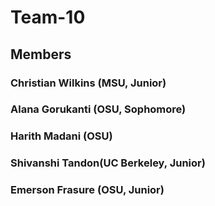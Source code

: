 # Team-10

## Members

### Christian Wilkins (MSU, Junior)
### Alana Gorukanti (OSU, Sophomore)
### Harith Madani (OSU)
### Shivanshi Tandon(UC Berkeley, Junior)
### Emerson Frasure (OSU, Junior)
